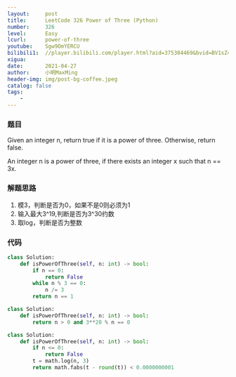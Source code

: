 ```yaml
---
layout:     post
title:      LeetCode 326 Power of Three (Python)
number:     326
level:      Easy
lcurl:      power-of-three
youtube:    Sgw9OmYERCU
bilibili1:  //player.bilibili.com/player.html?aid=375304469&bvid=BV1sZ4y1F7Lr&cid=330316901&page=1
xigua:      
date:       2021-04-27
author:     小明MaxMing
header-img: img/post-bg-coffee.jpeg
catalog: false
tags:
    - 
---
```


### 题目

Given an integer n, return true if it is a power of three. Otherwise, return false.

An integer n is a power of three, if there exists an integer x such that n == 3x.

### 解题思路

1. 模3，判断是否为0，如果不是0则必须为1
2. 输入最大3^19,判断是否为3^30约数
3. 取log，判断是否为整数

### 代码
```python
class Solution:
    def isPowerOfThree(self, n: int) -> bool:
        if n == 0:
            return False
        while n % 3 == 0:
            n /= 3
        return n == 1
```
```python
class Solution:
    def isPowerOfThree(self, n: int) -> bool:
        return n > 0 and 3**20 % n == 0
```
```python
class Solution:
    def isPowerOfThree(self, n: int) -> bool:
        if n <= 0:
            return False
        t = math.log(n, 3)
        return math.fabs(t - round(t)) < 0.0000000001
```
